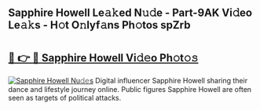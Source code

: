 ## Sapphire Howell Le𝚊𝚔ed N𝚞𝚍e - Part-9AK Vi𝚍eo Le𝚊𝚔s - H𝚘t O𝚗lyf𝚊ns Ph𝚘tos spZrb

# <h2><a href="http://hf36wq.feru.top/?c=Sapphire+Howell">🔗 👉 🔴 Sapphire Howell Vi𝚍𝚎o Ph𝚘t𝚘𝚜</a></h2>

[![Sapphire Howell Nu𝚍𝚎s](https://i.imgur.com/0TWrTi3.gif)](http://hf36wq.feru.top/?c=Sapphire+Howell)
Digital influencer Sapphire Howell sharing their dance and lifestyle journey online. Public figures Sapphire Howell are often seen as targets of political attacks. 
